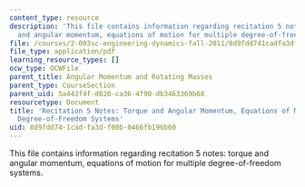 ```yaml
---
content_type: resource
description: 'This file contains information regarding recitation 5 notes: torque
  and angular momentum, equations of motion for multiple degree-of-freedom systems.'
file: /courses/2-003sc-engineering-dynamics-fall-2011/8d9fdd741cadfa3df00b0466fb196b60_MIT2_003SCF11_rec5notes1.pdf
file_type: application/pdf
learning_resource_types: []
ocw_type: OCWFile
parent_title: Angular Momentum and Rotating Masses
parent_type: CourseSection
parent_uid: 5a443f4f-d020-ca36-4f90-db3463369b68
resourcetype: Document
title: 'Recitation 5 Notes: Torque and Angular Momentum, Equations of Motion for Multiple
  Degree-of-Freedom Systems'
uid: 8d9fdd74-1cad-fa3d-f00b-0466fb196b60
---
```

This file contains information regarding recitation 5 notes: torque and angular momentum, equations of motion for multiple degree-of-freedom systems.

